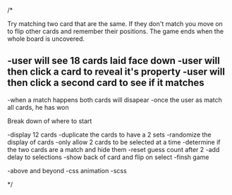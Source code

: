 /*


Try matching two card that are the same. If they don't match you move on to flip other cards and remember their positions. The game ends when the whole board is uncovered.

-user will see 18 cards laid face down
-user will then click a card to reveal it's property
-user will then click a second card to see if it matches
-
-when a match happens both cards will disapear
-once the user as match all cards, he has won

Break down of where to start

-display 12 cards
-duplicate the cards to have a 2 sets
-randomize the display of cards
-only allow 2 cards to be selected at a time
-determine if the two cards are a match and hide them
-reset guess count after 2
-add delay to selections
-show back of card and flip on select
-finsh game

-above and beyond
-css animation
-scss

*/